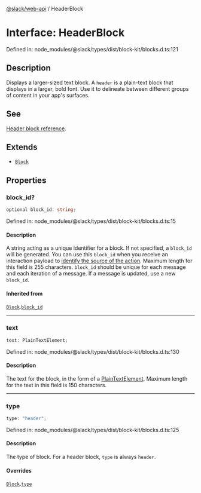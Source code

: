 [@slack/web-api](../index.md) / HeaderBlock

# Interface: HeaderBlock

Defined in: node\_modules/@slack/types/dist/block-kit/blocks.d.ts:121

## Description

Displays a larger-sized text block. A `header` is a plain-text block that displays in a larger, bold
font. Use it to delineate between different groups of content in your app's surfaces.

## See

[Header block reference](https://docs.slack.dev/reference/block-kit/blocks/header-block).

## Extends

- [`Block`](Block.md)

## Properties

### block\_id?

```ts
optional block_id: string;
```

Defined in: node\_modules/@slack/types/dist/block-kit/blocks.d.ts:15

#### Description

A string acting as a unique identifier for a block. If not specified, a `block_id` will be generated.
You can use this `block_id` when you receive an interaction payload to
[identify the source of the action](https://docs.slack.dev/interactivity/handling-user-interaction#payloads).
Maximum length for this field is 255 characters. `block_id` should be unique for each message and each iteration of
a message. If a message is updated, use a new `block_id`.

#### Inherited from

[`Block`](Block.md).[`block_id`](Block.md#block_id)

***

### text

```ts
text: PlainTextElement;
```

Defined in: node\_modules/@slack/types/dist/block-kit/blocks.d.ts:130

#### Description

The text for the block, in the form of a [PlainTextElement](PlainTextElement.md).
Maximum length for the text in this field is 150 characters.

***

### type

```ts
type: "header";
```

Defined in: node\_modules/@slack/types/dist/block-kit/blocks.d.ts:125

#### Description

The type of block. For a header block, `type` is always `header`.

#### Overrides

[`Block`](Block.md).[`type`](Block.md#type)

